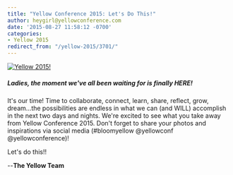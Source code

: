 ```yaml
---
title: "Yellow Conference 2015: Let's Do This!"
author: heygirl@yellowconference.com
date: '2015-08-27 11:58:12 -0700'
categories:
- Yellow 2015
redirect_from: "/yellow-2015/3701/"
---
```


[![Yellow 2015!](http://yellowconference.com/wp-content/uploads/2015/08/its-happening_blog.png)](http://yellowconference.com/wp-content/uploads/2015/08/its-happening_blog.png)

##### Ladies, the moment we've all been waiting for is finally HERE!

It's our time! Time to collaborate, connect, learn, share, reflect, grow, dream...the possibilities are endless in what we can (and WILL) accomplish in the next two days and nights. We're excited to see what you take away from Yellow Conference 2015\. Don't forget to share your photos and inspirations via social media (#bloomyellow @yellowconf @yellowconference)!

Let's do this!!

--**The Yellow Team**

